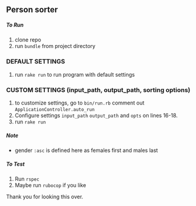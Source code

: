 ## Person sorter

##### To Run

1) clone repo
2) run `bundle` from project directory

### DEFAULT SETTINGS
1) run `rake run` to run program with default settings

### CUSTOM SETTINGS (input_path, output_path, sorting options)
1) to customize settings, go to `bin/run.rb`
comment out `ApplicationController.auto_run`
2) Configure settings `input_path` `output_path` and `opts` on lines 16-18.
3) run `rake run`

##### Note
- gender `:asc` is defined here as females first and males last

##### To Test 
1) Run `rspec` 
2) Maybe run `rubocop` if you like

Thank you for looking this over.